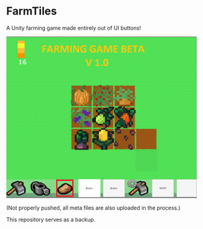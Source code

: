 # FarmTiles
A Unity farming game made entirely out of UI buttons!

![](Assets/farming.png)


(Not properly pushed, all meta files are also uploaded in the process.)

This repository serves as a backup.
